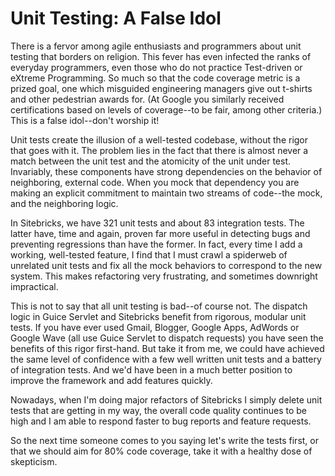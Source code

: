 <meta published="29 May 2011"/>
<meta tag="programming"/>

# Unit Testing: A False Idol

There is a fervor among agile enthusiasts and programmers about unit testing that borders on
religion. This fever has even infected the ranks of everyday programmers,
even those who do not practice Test-driven or eXtreme Programming.
So much so that the code coverage metric is a prized goal, one which misguided engineering
managers give out t-shirts and other pedestrian awards for. (At Google you similarly received
certifications based on levels of coverage--to be fair, among other criteria.)
This is a false idol--don't worship it!

 Unit tests create the illusion of a well-tested codebase,
 without the rigor that goes with it. The problem lies in the fact that there is almost never a
 match between the unit test and the atomicity of the unit under test. Invariably,
 these components have strong dependencies on the behavior of neighboring,
 external code. When you mock that dependency you are making an explicit commitment to
 maintain two streams of code--the mock, and the neighboring logic.

In Sitebricks, we have 321 unit tests and about 83 integration tests. The latter have,
time and again, proven far more useful in detecting bugs and preventing regressions than have the
 former. In fact, every time I add a working, well-tested feature, I find that I must crawl a
 spiderweb of unrelated unit tests and fix all the mock behaviors to correspond to the new system.
This makes refactoring very frustrating, and sometimes downright impractical.

This is not to say that all unit testing is bad--of course not. The dispatch logic in Guice
Servlet and Sitebricks benefit from rigorous, modular unit tests. If you have ever used Gmail,
Blogger, Google Apps, AdWords or Google Wave (all use Guice Servlet to dispatch requests) you
have seen the benefits of this rigor first-hand. But take it from me,
we could have achieved the same level of confidence with a few well written unit tests and a
battery of integration tests. And we'd have been in a much better position to improve the
framework and add features quickly.

Nowadays, when I'm doing major refactors of Sitebricks I simply delete unit tests that are
getting in my way, the overall code quality continues to be high and I am able to respond faster
to bug reports and feature requests.

So the next time someone comes to you saying let's write the
 tests first, or that we should aim for 80% code coverage, take it with a healthy dose of
 skepticism.
